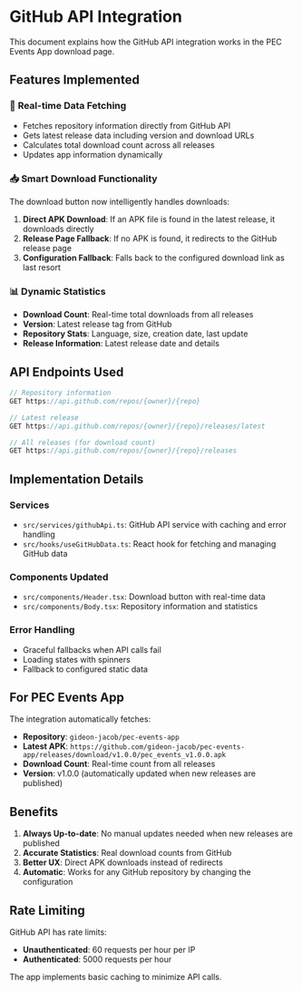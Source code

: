 # GitHub API Integration

This document explains how the GitHub API integration works in the PEC Events App download page.

## Features Implemented

### 🔄 **Real-time Data Fetching**
- Fetches repository information directly from GitHub API
- Gets latest release data including version and download URLs
- Calculates total download count across all releases
- Updates app information dynamically

### 📥 **Smart Download Functionality**
The download button now intelligently handles downloads:

1. **Direct APK Download**: If an APK file is found in the latest release, it downloads directly
2. **Release Page Fallback**: If no APK is found, it redirects to the GitHub release page
3. **Configuration Fallback**: Falls back to the configured download link as last resort

### 📊 **Dynamic Statistics**
- **Download Count**: Real-time total downloads from all releases
- **Version**: Latest release tag from GitHub
- **Repository Stats**: Language, size, creation date, last update
- **Release Information**: Latest release date and details

## API Endpoints Used

```typescript
// Repository information
GET https://api.github.com/repos/{owner}/{repo}

// Latest release
GET https://api.github.com/repos/{owner}/{repo}/releases/latest

// All releases (for download count)
GET https://api.github.com/repos/{owner}/{repo}/releases
```

## Implementation Details

### Services
- `src/services/githubApi.ts`: GitHub API service with caching and error handling
- `src/hooks/useGitHubData.ts`: React hook for fetching and managing GitHub data

### Components Updated
- `src/components/Header.tsx`: Download button with real-time data
- `src/components/Body.tsx`: Repository information and statistics

### Error Handling
- Graceful fallbacks when API calls fail
- Loading states with spinners
- Fallback to configured static data

## For PEC Events App

The integration automatically fetches:
- **Repository**: `gideon-jacob/pec-events-app`
- **Latest APK**: `https://github.com/gideon-jacob/pec-events-app/releases/download/v1.0.0/pec_events_v1.0.0.apk`
- **Download Count**: Real-time count from all releases
- **Version**: v1.0.0 (automatically updated when new releases are published)

## Benefits

1. **Always Up-to-date**: No manual updates needed when new releases are published
2. **Accurate Statistics**: Real download counts from GitHub
3. **Better UX**: Direct APK downloads instead of redirects
4. **Automatic**: Works for any GitHub repository by changing the configuration

## Rate Limiting

GitHub API has rate limits:
- **Unauthenticated**: 60 requests per hour per IP
- **Authenticated**: 5000 requests per hour

The app implements basic caching to minimize API calls.